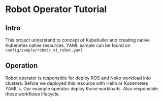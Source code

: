# Robot Operator Tutorial

## Intro

This project understand to concept of Kubebuiler and creating native Kubenetes native resources. YAML sample can be found on `config/sample/robots_v1_robot.yaml`

## Operation

Robot operator is responsible for deploy ROS and Neko workload into clusters. Before we deployed this resource with Helm or Kubernetes YAML's. Our example operator deploy those workloads. Also responsible those workflows lifecycle.
